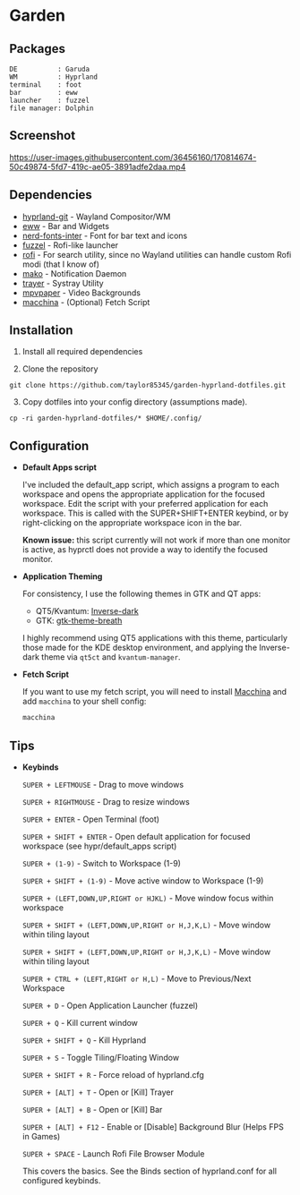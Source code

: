 # Garden

## Packages

```
DE          : Garuda
WM          : Hyprland
terminal    : foot
bar         : eww
launcher    : fuzzel
file manager: Dolphin
```

## Screenshot


https://user-images.githubusercontent.com/36456160/170814674-50c49874-5fd7-419c-ae05-3891adfe2daa.mp4


## Dependencies

- [hyprland-git](https://github.com/vaxerski/hyprland) - Wayland Compositor/WM
- [eww](https://github.com/elkowar/eww) - Bar and Widgets
- [nerd-fonts-inter](https://github.com/rsms/inter) - Font for bar text and icons
- [fuzzel](https://codeberg.org/dnkl/fuzzel) - Rofi-like launcher
- [rofi](https://github.com/davatorium/rofi) - For search utility, since no Wayland utilities can handle custom Rofi modi (that I know of)
- [mako](https://github.com/emersion/mako) - Notification Daemon
- [trayer](https://github.com/sargon/trayer-srg) - Systray Utility
- [mpvpaper](https://github.com/GhostNaN/mpvpaper) - Video Backgrounds
- [macchina](https://github.com/Macchina-CLI/macchina) - (Optional) Fetch Script

## Installation

1. Install all required dependencies

2. Clone the repository

  `git clone https://github.com/taylor85345/garden-hyprland-dotfiles.git`

3. Copy dotfiles into your config directory (assumptions made).

  `cp -ri garden-hyprland-dotfiles/* $HOME/.config/`

## Configuration

   + **Default Apps script**
   
     I've included the default_app script, which assigns a program to each workspace and opens the appropriate application for the focused workspace. Edit the script with your preferred application for each workspace. This is called with the SUPER+SHIFT+ENTER keybind, or by right-clicking on the appropriate workspace icon in the bar.
    
     **Known issue:** this script currently will not work if more than one monitor is active, as hyprctl does not provide a way to identify the focused monitor.

  + **Application Theming**
    
    For consistency, I use the following themes in GTK and QT apps:
    
    - QT5/Kvantum: [Inverse-dark](https://github.com/yeyushengfan258/Inverse-dark-kde)
    - GTK: [gtk-theme-breath](https://github.com/manjaro/artwork-breath-gtk)

    I highly recommend using QT5 applications with this theme, particularly those made for the KDE desktop environment, and applying the Inverse-dark theme via `qt5ct` and `kvantum-manager`.
  
  + **Fetch Script**
    
    If you want to use my fetch script, you will need to install [Macchina](https://github.com/Macchina-CLI/macchina) and add `macchina` to your shell config:

    ```BASH
    macchina
    ```

## Tips
  
  + **Keybinds**
    
    `SUPER + LEFTMOUSE` - Drag to move windows
    
    `SUPER + RIGHTMOUSE` - Drag to resize windows
    
    `SUPER + ENTER` - Open Terminal (foot)
    
    `SUPER + SHIFT + ENTER` - Open default application for focused workspace (see hypr/default_apps script)
    
    `SUPER + (1-9)` - Switch to Workspace (1-9)
    
    `SUPER + SHIFT + (1-9)` - Move active window to Workspace (1-9)
    
    `SUPER + (LEFT,DOWN,UP,RIGHT or HJKL)` - Move window focus within workspace
    
    `SUPER + SHIFT + (LEFT,DOWN,UP,RIGHT or H,J,K,L)` - Move window within tiling layout
    
    `SUPER + SHIFT + (LEFT,DOWN,UP,RIGHT or H,J,K,L)` - Move window within tiling layout
    
    `SUPER + CTRL + (LEFT,RIGHT or H,L)` - Move to Previous/Next Workspace
    
    `SUPER + D` - Open Application Launcher (fuzzel)
    
    `SUPER + Q` - Kill current window
    
    `SUPER + SHIFT + Q` - Kill Hyprland
    
    `SUPER + S` - Toggle Tiling/Floating Window
    
    `SUPER + SHIFT + R` - Force reload of hyprland.cfg
    
    `SUPER + [ALT] + T` - Open or [Kill] Trayer
    
    `SUPER + [ALT] + B` - Open or [Kill] Bar
    
    `SUPER + [ALT] + F12` - Enable or [Disable] Background Blur (Helps FPS in Games)
    
    `SUPER + SPACE` - Launch Rofi File Browser Module 
    
    This covers the basics. See the Binds section of hyprland.conf for all configured keybinds.
